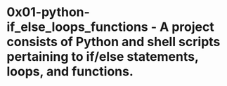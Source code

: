 # 0x01-python-if_else_loops_functions - A project consists of Python and shell scripts pertaining to if/else statements, loops, and functions.